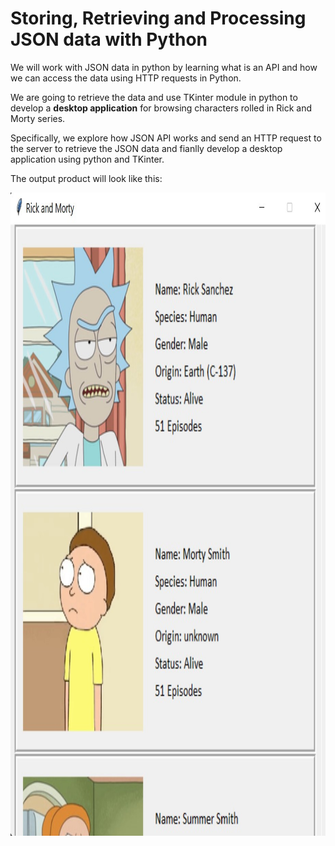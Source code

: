 # Storing, Retrieving and Processing JSON data with Python

We will work with JSON data in python by learning what is an API and how we can access the data using HTTP requests in Python. 

We are going to retrieve the data and use TKinter module in python to develop a **desktop application** for browsing characters rolled in Rick and Morty series. 

Specifically, we explore how JSON API works and send an HTTP request to the server to retrieve the JSON data and fianlly develop a desktop application using python and TKinter.

The output product will look like this: 
<p align="center">
  <img title="Application" alt="Alt text" src="app.jpg" width="900" height="1029">
